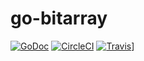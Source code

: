 # go-bitarray
[![GoDoc](https://godoc.org/github.com/minami14/go-bitarray?status.svg)](https://godoc.org/github.com/minami14/go-bitarray)
[![CircleCI](https://circleci.com/gh/minami14/go-bitarray.svg?style=shield)](https://circleci.com/gh/minami14/go-bitarray)
[![Travis](https://travis-ci.org/minami14/go-bitarray.svg?branch=master)](https://travis-ci.org/minami14/go-bitarray)]
